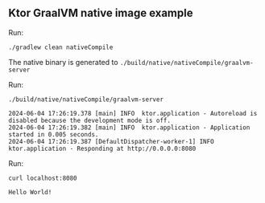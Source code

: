 ## Ktor GraalVM native image example

Run:
```shell
./gradlew clean nativeCompile
```
The native binary is generated to `./build/native/nativeCompile/graalvm-server`

Run:
```shell
./build/native/nativeCompile/graalvm-server
```
```
2024-06-04 17:26:19.378 [main] INFO  ktor.application - Autoreload is disabled because the development mode is off.
2024-06-04 17:26:19.382 [main] INFO  ktor.application - Application started in 0.005 seconds.
2024-06-04 17:26:19.387 [DefaultDispatcher-worker-1] INFO  ktor.application - Responding at http://0.0.0.0:8080
```

Run:
```shell
curl localhost:8080
```
```
Hello World!
```